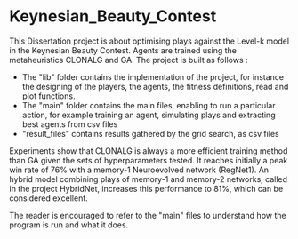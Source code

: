 # Keynesian_Beauty_Contest

This Dissertation project is about optimising plays against the Level-k model in the Keynesian Beauty Contest. Agents are trained using the metaheuristics CLONALG and GA.
The project is built as follows :
- The "lib" folder contains the implementation of the project, for instance the designing of the players, the agents, the fitness definitions, read and plot functions.
- The "main" folder contains the main files, enabling to run a particular action, for example training an agent, simulating plays and extracting best agents from csv files
- "result_files" contains results gathered by the grid search, as csv files

Experiments show that CLONALG is always a more efficient training method than GA given the sets of hyperparameters tested. It reaches initially a peak win rate of 76% with a memory-1 Neuroevolved network (RegNet1).
An hybrid model combining plays of memory-1 and memory-2 networks, called in the project HybridNet, increases this performance to 81%, which can be considered excellent.

The reader is encouraged to refer to the "main" files to understand how the program is run and what it does.


